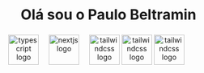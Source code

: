<h1 align="center">Olá sou o Paulo Beltramin</h1>

###

<div align="center">
  <img src="https://skillicons.dev/icons?i=ts" height="60" alt="typescript logo"  />
  <img width="12" />
  <img src="https://skillicons.dev/icons?i=nextjs" height="60" alt="nextjs logo"  />
  <img width="12" />
  <img src="https://skillicons.dev/icons?i=tailwind" height="60" alt="tailwindcss logo"  />
  <img src="https://skillicons.dev/icons?i=html" height="60" alt="tailwindcss logo"  />
  <img src="https://skillicons.dev/icons?i=react" height="60" alt="tailwindcss logo"  />
  <img width="12" />

  <img width="12" />

  <img width="12" />

</div>


###

